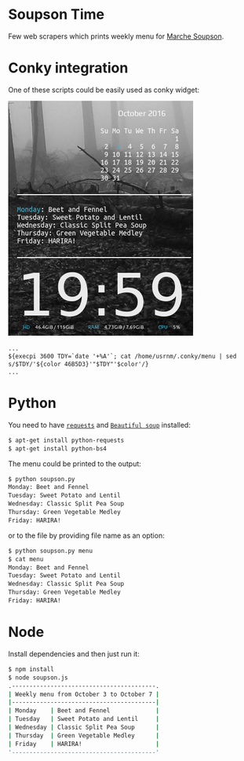 # Soupson Time

Few web scrapers which prints weekly menu for [Marche Soupson](http://www.soupson.ca/?lang=en).

# Conky integration

One of these scripts could be easily used as conky widget:

![screenshot.png](screenshot.png)


```
...
${execpi 3600 TDY=`date '+%A'`; cat /home/usrnm/.conky/menu | sed s/$TDY/'${color 46B5D3}'"$TDY"'$color'/}
...
```

# Python

You need to have [`requests`](http://docs.python-requests.org/en/master/) and [`Beautiful soup`](https://www.crummy.com/software/BeautifulSoup/bs4/doc/) installed:

```sh
$ apt-get install python-requests
$ apt-get install python-bs4
```

The menu could be printed to the output:

```sh
$ python soupson.py
Monday: Beet and Fennel
Tuesday: Sweet Potato and Lentil
Wednesday: Classic Split Pea Soup
Thursday: Green Vegetable Medley
Friday: HARIRA!
```

or to the file by providing file name as an option:

```bash
$ python soupson.py menu
$ cat menu
Monday: Beet and Fennel
Tuesday: Sweet Potato and Lentil
Wednesday: Classic Split Pea Soup
Thursday: Green Vegetable Medley
Friday: HARIRA!
```

# Node

Install dependencies and then just run it:

```bash
$ npm install
$ node soupson.js
.-----------------------------------------.
| Weekly menu from October 3 to October 7 |
|-----------------------------------------|
| Monday    | Beet and Fennel             |
| Tuesday   | Sweet Potato and Lentil     |
| Wednesday | Classic Split Pea Soup      |
| Thursday  | Green Vegetable Medley      |
| Friday    | HARIRA!                     |
'-----------------------------------------'
```
